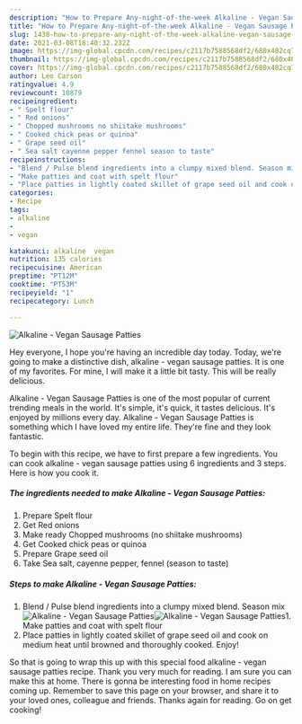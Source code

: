 ```yaml
---
description: "How to Prepare Any-night-of-the-week Alkaline - Vegan Sausage Patties"
title: "How to Prepare Any-night-of-the-week Alkaline - Vegan Sausage Patties"
slug: 1438-how-to-prepare-any-night-of-the-week-alkaline-vegan-sausage-patties
date: 2021-03-08T18:40:32.232Z
image: https://img-global.cpcdn.com/recipes/c2117b7588568df2/680x482cq70/alkaline-vegan-sausage-patties-recipe-main-photo.jpg
thumbnail: https://img-global.cpcdn.com/recipes/c2117b7588568df2/680x482cq70/alkaline-vegan-sausage-patties-recipe-main-photo.jpg
cover: https://img-global.cpcdn.com/recipes/c2117b7588568df2/680x482cq70/alkaline-vegan-sausage-patties-recipe-main-photo.jpg
author: Leo Carson
ratingvalue: 4.9
reviewcount: 10879
recipeingredient:
- " Spelt flour"
- " Red onions"
- " Chopped mushrooms no shiitake mushrooms"
- " Cooked chick peas or quinoa"
- " Grape seed oil"
- " Sea salt cayenne pepper fennel season to taste"
recipeinstructions:
- "Blend / Pulse blend ingredients into a clumpy mixed blend. Season mix"
- "Make patties and coat with spelt flour"
- "Place patties in lightly coated skillet of grape seed oil and cook on medium heat until browned and thoroughly cooked. Enjoy!"
categories:
- Recipe
tags:
- alkaline
- 
- vegan

katakunci: alkaline  vegan 
nutrition: 135 calories
recipecuisine: American
preptime: "PT12M"
cooktime: "PT53M"
recipeyield: "1"
recipecategory: Lunch

---
```



![Alkaline - Vegan Sausage Patties](https://img-global.cpcdn.com/recipes/c2117b7588568df2/680x482cq70/alkaline-vegan-sausage-patties-recipe-main-photo.jpg)

Hey everyone, I hope you're having an incredible day today. Today, we're going to make a distinctive dish, alkaline - vegan sausage patties. It is one of my favorites. For mine, I will make it a little bit tasty. This will be really delicious.

Alkaline - Vegan Sausage Patties is one of the most popular of current trending meals in the world. It's simple, it's quick, it tastes delicious. It's enjoyed by millions every day. Alkaline - Vegan Sausage Patties is something which I have loved my entire life. They're fine and they look fantastic.




To begin with this recipe, we have to first prepare a few ingredients. You can cook alkaline - vegan sausage patties using 6 ingredients and 3 steps. Here is how you cook it.

<!--inarticleads1-->

##### The ingredients needed to make Alkaline - Vegan Sausage Patties:

1. Prepare  Spelt flour
1. Get  Red onions
1. Make ready  Chopped mushrooms (no shiitake mushrooms)
1. Get  Cooked chick peas or quinoa
1. Prepare  Grape seed oil
1. Take  Sea salt, cayenne pepper, fennel (season to taste)




<!--inarticleads2-->

##### Steps to make Alkaline - Vegan Sausage Patties:

1. Blend / Pulse blend ingredients into a clumpy mixed blend. Season mix
<img src="https://img-global.cpcdn.com/steps/58cb28069e08c681/160x128cq70/alkaline-vegan-sausage-patties-recipe-step-1-photo.jpg" alt="Alkaline - Vegan Sausage Patties"><img src="https://img-global.cpcdn.com/steps/19576c73828941f9/160x128cq70/alkaline-vegan-sausage-patties-recipe-step-1-photo.jpg" alt="Alkaline - Vegan Sausage Patties">1. Make patties and coat with spelt flour
1. Place patties in lightly coated skillet of grape seed oil and cook on medium heat until browned and thoroughly cooked. Enjoy!




So that is going to wrap this up with this special food alkaline - vegan sausage patties recipe. Thank you very much for reading. I am sure you can make this at home. There is gonna be interesting food in home recipes coming up. Remember to save this page on your browser, and share it to your loved ones, colleague and friends. Thanks again for reading. Go on get cooking!
